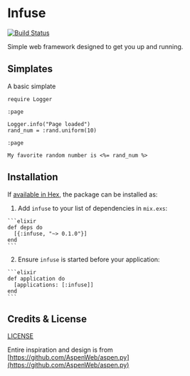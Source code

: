 # Infuse

[![Build Status](https://travis-ci.org/clone1018/infuse.svg?branch=master)](https://travis-ci.org/clone1018/infuse)

Simple web framework designed to get you up and running.

## Simplates

A basic simplate
```
require Logger

:page

Logger.info("Page loaded")
rand_num = :rand.uniform(10)

:page

My favorite random number is <%= rand_num %>
```

## Installation

If [available in Hex](https://hex.pm/docs/publish), the package can be installed as:

  1. Add `infuse` to your list of dependencies in `mix.exs`:

    ```elixir
    def deps do
      [{:infuse, "~> 0.1.0"}]
    end
    ```

  2. Ensure `infuse` is started before your application:

    ```elixir
    def application do
      [applications: [:infuse]]
    end
    ```

## Credits & License
[LICENSE](LICENSE.md)

Entire inspiration and design is from [https://github.com/AspenWeb/aspen.py](https://github.com/AspenWeb/aspen.py) 
